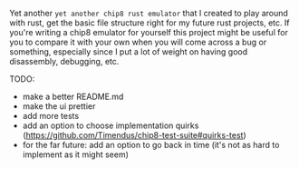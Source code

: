 Yet another `yet another chip8 rust emulator` that I created to play around
with rust, get the basic file structure right for my future rust projects, etc.
If you're writing a chip8 emulator for yourself this project might be useful
for you to compare it with your own when you will come across a bug or
something, especially since I put a lot of weight on having good disassembly,
debugging, etc.

TODO:
- make a better README.md
- make the ui prettier
- add more tests
- add an option to choose implementation quirks (https://github.com/Timendus/chip8-test-suite#quirks-test)
- for the far future: add an option to go back in time (it's not as hard to implement as it might seem)
